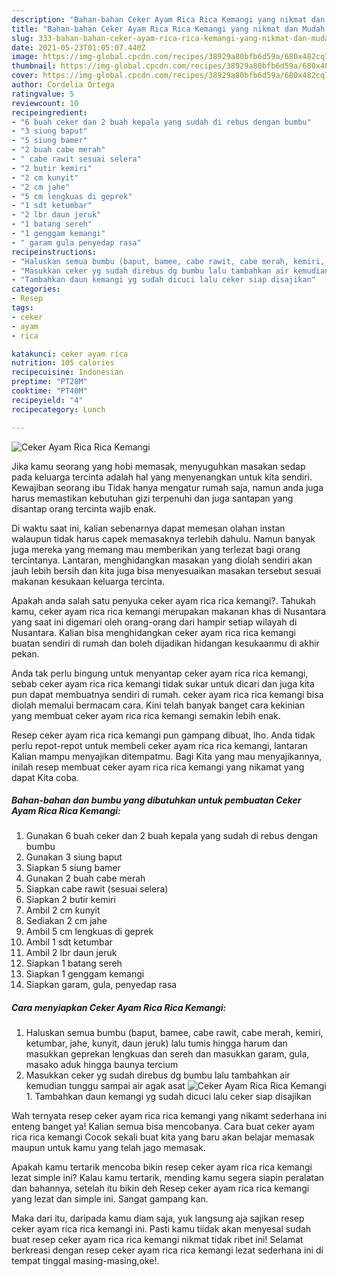 ```yaml
---
description: "Bahan-bahan Ceker Ayam Rica Rica Kemangi yang nikmat dan Mudah Dibuat"
title: "Bahan-bahan Ceker Ayam Rica Rica Kemangi yang nikmat dan Mudah Dibuat"
slug: 333-bahan-bahan-ceker-ayam-rica-rica-kemangi-yang-nikmat-dan-mudah-dibuat
date: 2021-05-23T01:05:07.440Z
image: https://img-global.cpcdn.com/recipes/38929a80bfb6d59a/680x482cq70/ceker-ayam-rica-rica-kemangi-foto-resep-utama.jpg
thumbnail: https://img-global.cpcdn.com/recipes/38929a80bfb6d59a/680x482cq70/ceker-ayam-rica-rica-kemangi-foto-resep-utama.jpg
cover: https://img-global.cpcdn.com/recipes/38929a80bfb6d59a/680x482cq70/ceker-ayam-rica-rica-kemangi-foto-resep-utama.jpg
author: Cordelia Ortega
ratingvalue: 5
reviewcount: 10
recipeingredient:
- "6 buah ceker dan 2 buah kepala yang sudah di rebus dengan bumbu"
- "3 siung baput"
- "5 siung bamer"
- "2 buah cabe merah"
- " cabe rawit sesuai selera"
- "2 butir kemiri"
- "2 cm kunyit"
- "2 cm jahe"
- "5 cm lengkuas di geprek"
- "1 sdt ketumbar"
- "2 lbr daun jeruk"
- "1 batang sereh"
- "1 genggam kemangi"
- " garam gula penyedap rasa"
recipeinstructions:
- "Haluskan semua bumbu (baput, bamee, cabe rawit, cabe merah, kemiri, ketumbar, jahe, kunyit, daun jeruk) lalu tumis hingga harum dan masukkan geprekan lengkuas dan sereh dan masukkan garam, gula, masako aduk hingga baunya tercium"
- "Masukkan ceker yg sudah direbus dg bumbu lalu tambahkan air kemudian tunggu sampai air agak asat"
- "Tambahkan daun kemangi yg sudah dicuci lalu ceker siap disajikan"
categories:
- Resep
tags:
- ceker
- ayam
- rica

katakunci: ceker ayam rica 
nutrition: 105 calories
recipecuisine: Indonesian
preptime: "PT28M"
cooktime: "PT40M"
recipeyield: "4"
recipecategory: Lunch

---
```



![Ceker Ayam Rica Rica Kemangi](https://img-global.cpcdn.com/recipes/38929a80bfb6d59a/680x482cq70/ceker-ayam-rica-rica-kemangi-foto-resep-utama.jpg)

Jika kamu seorang yang hobi memasak, menyuguhkan masakan sedap pada keluarga tercinta adalah hal yang menyenangkan untuk kita sendiri. Kewajiban seorang ibu Tidak hanya mengatur rumah saja, namun anda juga harus memastikan kebutuhan gizi terpenuhi dan juga santapan yang disantap orang tercinta wajib enak.

Di waktu  saat ini, kalian sebenarnya dapat memesan olahan instan walaupun tidak harus capek memasaknya terlebih dahulu. Namun banyak juga mereka yang memang mau memberikan yang terlezat bagi orang tercintanya. Lantaran, menghidangkan masakan yang diolah sendiri akan jauh lebih bersih dan kita juga bisa menyesuaikan masakan tersebut sesuai makanan kesukaan keluarga tercinta. 



Apakah anda salah satu penyuka ceker ayam rica rica kemangi?. Tahukah kamu, ceker ayam rica rica kemangi merupakan makanan khas di Nusantara yang saat ini digemari oleh orang-orang dari hampir setiap wilayah di Nusantara. Kalian bisa menghidangkan ceker ayam rica rica kemangi buatan sendiri di rumah dan boleh dijadikan hidangan kesukaanmu di akhir pekan.

Anda tak perlu bingung untuk menyantap ceker ayam rica rica kemangi, sebab ceker ayam rica rica kemangi tidak sukar untuk dicari dan juga kita pun dapat membuatnya sendiri di rumah. ceker ayam rica rica kemangi bisa diolah memalui bermacam cara. Kini telah banyak banget cara kekinian yang membuat ceker ayam rica rica kemangi semakin lebih enak.

Resep ceker ayam rica rica kemangi pun gampang dibuat, lho. Anda tidak perlu repot-repot untuk membeli ceker ayam rica rica kemangi, lantaran Kalian mampu menyajikan ditempatmu. Bagi Kita yang mau menyajikannya, inilah resep membuat ceker ayam rica rica kemangi yang nikamat yang dapat Kita coba.

<!--inarticleads1-->

##### Bahan-bahan dan bumbu yang dibutuhkan untuk pembuatan Ceker Ayam Rica Rica Kemangi:

1. Gunakan 6 buah ceker dan 2 buah kepala yang sudah di rebus dengan bumbu
1. Gunakan 3 siung baput
1. Siapkan 5 siung bamer
1. Gunakan 2 buah cabe merah
1. Siapkan  cabe rawit (sesuai selera)
1. Siapkan 2 butir kemiri
1. Ambil 2 cm kunyit
1. Sediakan 2 cm jahe
1. Ambil 5 cm lengkuas di geprek
1. Ambil 1 sdt ketumbar
1. Ambil 2 lbr daun jeruk
1. Siapkan 1 batang sereh
1. Siapkan 1 genggam kemangi
1. Siapkan  garam, gula, penyedap rasa




<!--inarticleads2-->

##### Cara menyiapkan Ceker Ayam Rica Rica Kemangi:

1. Haluskan semua bumbu (baput, bamee, cabe rawit, cabe merah, kemiri, ketumbar, jahe, kunyit, daun jeruk) lalu tumis hingga harum dan masukkan geprekan lengkuas dan sereh dan masukkan garam, gula, masako aduk hingga baunya tercium
1. Masukkan ceker yg sudah direbus dg bumbu lalu tambahkan air kemudian tunggu sampai air agak asat
<img src="//assets-global.cpcdn.com/assets/icons/button_play-2c75c40dde080a61004c1f40b05d8f140eaff45d7e9e6481dc71c63d2e7c4909.png" alt="Ceker Ayam Rica Rica Kemangi">1. Tambahkan daun kemangi yg sudah dicuci lalu ceker siap disajikan




Wah ternyata resep ceker ayam rica rica kemangi yang nikamt sederhana ini enteng banget ya! Kalian semua bisa mencobanya. Cara buat ceker ayam rica rica kemangi Cocok sekali buat kita yang baru akan belajar memasak maupun untuk kamu yang telah jago memasak.

Apakah kamu tertarik mencoba bikin resep ceker ayam rica rica kemangi lezat simple ini? Kalau kamu tertarik, mending kamu segera siapin peralatan dan bahannya, setelah itu bikin deh Resep ceker ayam rica rica kemangi yang lezat dan simple ini. Sangat gampang kan. 

Maka dari itu, daripada kamu diam saja, yuk langsung aja sajikan resep ceker ayam rica rica kemangi ini. Pasti kamu tiidak akan menyesal sudah buat resep ceker ayam rica rica kemangi nikmat tidak ribet ini! Selamat berkreasi dengan resep ceker ayam rica rica kemangi lezat sederhana ini di tempat tinggal masing-masing,oke!.

